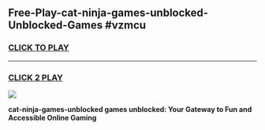 
## Free-Play-cat-ninja-games-unblocked-Unblocked-Games #vzmcu
<h3>
<a href="https://news.freeplayer.one?title=cat-ninja-games-unblocked&ref=8M">CLICK TO PLAY</a></h3>
<hr>

<h3>
<a href="https://news.freeplayer.one?title=cat-ninja-games-unblocked&ref=8M">CLICK 2 PLAY</a>
  
</h3>

<a href="https://news.freeplayer.one?title=cat-ninja-games-unblocked&ref=8M"><img src="https://clearcache.store/games.png"></a>


**cat-ninja-games-unblocked games unblocked: Your Gateway to Fun and Accessible Online Gaming**
